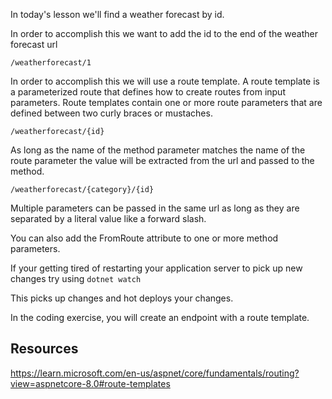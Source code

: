 In today's lesson we'll find a weather forecast by id.

In order to accomplish this we want to add the id to the end of the weather forecast url

`/weatherforecast/1`

In order to accomplish this we will use a route template. A route template is a parameterized route that defines how to create routes from input parameters.
Route templates contain one or more route parameters that are defined between two curly braces or mustaches.

`/weatherforecast/{id}`

As long as the name of the method parameter matches the name of the route parameter the value will be extracted from the url and passed to the method.

`/weatherforecast/{category}/{id}`

Multiple parameters can be passed in the same url as long as they are separated by a literal value like a forward slash.


You can also add the FromRoute attribute to one or more method parameters.

If your getting tired of restarting your application server to pick up new changes try using 
`dotnet watch`

This picks up changes and hot deploys your changes.

In the coding exercise, you will create an endpoint with a route template.



## Resources
https://learn.microsoft.com/en-us/aspnet/core/fundamentals/routing?view=aspnetcore-8.0#route-templates
